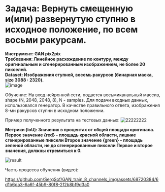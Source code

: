 # Задача: Вернуть смещенную и(или) развернутую ступню в исходное положение, по всем восьми ракурсам. 
**Инструмент: GAN pix2pix**\
**Требования: Линейное расхождение по контуру, между оригинальным и сгенерированным изображением, не более 20 пикселей.**\
**Dataset: Изображения ступней, восемь ракурсов (бинарная маска, size 3088 : 2320).**\
![image](https://github.com/SergSof/predict_8_channel/assets/68720384/5519922d-e26c-4730-b4e0-94d34e38433b)

Обучение: На вход нейронной сети, подается восьмиканальный массив, shape (N, 2048, 2048, 8), N - samples. Для подачи входных данных, использовался генератор. В качестве правильного ответа, изображения 8-ми ракурсов ступни в исходном положении.

Пример полученного результата на тестовых данных:
![22222222](https://github.com/SergSof/predict_8_channel/assets/68720384/ee075c67-741d-4af5-8d9b-b4218cd35dfe)

**Метрики (IoU):
Значения в процентах от общей площади оригинала.
Первое значение {red} - площадь красной области, лишние сгенерированные пиксели
Второе значение {green} - площадь зеленой области, не до cгенерированные пиксели
Первое и второе значения, должны стремиться к 0.**

![result](https://github.com/SergSof/GAN_train_8_channels_img/assets/68720384/9804b218-cc86-428f-b9aa-4a8f830e5294)

Часть процесса обучения (видео):

https://github.com/SergSof/GAN_train_8_channels_img/assets/68720384/6d1b6da3-6a6f-45b9-80f8-2f2b8bf9d3a0


